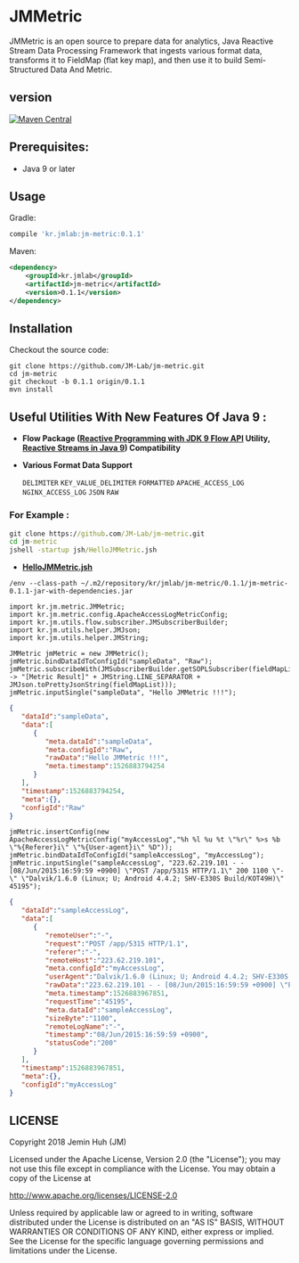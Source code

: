 JMMetric
========
JMMetric is an open source to prepare data for analytics, Java Reactive Stream Data Processing Framework that ingests various format data, transforms it to FieldMap (flat key map), and then use it to build Semi-Structured Data And Metric.

## version
[![Maven Central](https://maven-badges.herokuapp.com/maven-central/kr.jmlab/jm-metric/badge.svg)](http://search.maven.org/#artifactdetails%7Ckr.jmlab%7Cjm-metric%7C0.1.1%7Cjar)

## Prerequisites:
* Java 9 or later

## Usage
Gradle:
```groovy
compile 'kr.jmlab:jm-metric:0.1.1'
```
Maven:
```xml
<dependency>
    <groupId>kr.jmlab</groupId>
    <artifactId>jm-metric</artifactId>
    <version>0.1.1</version>
</dependency>
```

## Installation
Checkout the source code:

    git clone https://github.com/JM-Lab/jm-metric.git
    cd jm-metric
    git checkout -b 0.1.1 origin/0.1.1
    mvn install

## Useful Utilities With New Features Of Java 9  :
* **Flow Package ([Reactive Programming with JDK 9 Flow API](https://community.oracle.com/docs/DOC-1006738) Utility, [Reactive Streams 
in Java 9](https://dzone.com/articles/reactive-streams-in-java-9)) 
Compatibility**
* **Various Format Data Support**

    `DELIMITER` `KEY_VALUE_DELIMITER` `FORMATTED` `APACHE_ACCESS_LOG` `NGINX_ACCESS_LOG` `JSON` `RAW`

### For Example :
```cmd
git clone https://github.com/JM-Lab/jm-metric.git
cd jm-metric
jshell -startup jsh/HelloJMMetric.jsh 
```
* **[HelloJMMetric.jsh](https://github.com/JM-Lab/jm-metric/tree/master/jsh/HelloJMMetric.jsh)**
```jshell
/env --class-path ~/.m2/repository/kr/jmlab/jm-metric/0.1.1/jm-metric-0.1.1-jar-with-dependencies.jar

import kr.jm.metric.JMMetric;
import kr.jm.metric.config.ApacheAccessLogMetricConfig;
import kr.jm.utils.flow.subscriber.JMSubscriberBuilder;
import kr.jm.utils.helper.JMJson;
import kr.jm.utils.helper.JMString;

JMMetric jmMetric = new JMMetric();
jmMetric.bindDataIdToConfigId("sampleData", "Raw");
jmMetric.subscribeWith(JMSubscriberBuilder.getSOPLSubscriber(fieldMapList -> "[Metric Result]" + JMString.LINE_SEPARATOR + JMJson.toPrettyJsonString(fieldMapList)));
jmMetric.inputSingle("sampleData", "Hello JMMetric !!!");
```
```json
{  
   "dataId":"sampleData",
   "data":[  
      {  
         "meta.dataId":"sampleData",
         "meta.configId":"Raw",
         "rawData":"Hello JMMetric !!!",
         "meta.timestamp":1526883794254
      }
   ],
   "timestamp":1526883794254,
   "meta":{},
   "configId":"Raw"
}
```
```jshell
jmMetric.insertConfig(new ApacheAccessLogMetricConfig("myAccessLog","%h %l %u %t \"%r\" %>s %b \"%{Referer}i\" \"%{User-agent}i\" %D"));
jmMetric.bindDataIdToConfigId("sampleAccessLog", "myAccessLog");
jmMetric.inputSingle("sampleAccessLog", "223.62.219.101 - - [08/Jun/2015:16:59:59 +0900] \"POST /app/5315 HTTP/1.1\" 200 1100 \"-\" \"Dalvik/1.6.0 (Linux; U; Android 4.4.2; SHV-E330S Build/KOT49H)\" 45195");
```
```json
{  
   "dataId":"sampleAccessLog",
   "data":[  
      {  
         "remoteUser":"-",
         "request":"POST /app/5315 HTTP/1.1",
         "referer":"-",
         "remoteHost":"223.62.219.101",
         "meta.configId":"myAccessLog",
         "userAgent":"Dalvik/1.6.0 (Linux; U; Android 4.4.2; SHV-E330S Build/KOT49H)",
         "rawData":"223.62.219.101 - - [08/Jun/2015:16:59:59 +0900] \"POST /app/5315 HTTP/1.1\" 200 1100 \"-\" \"Dalvik/1.6.0 (Linux; U; Android 4.4.2; SHV-E330S Build/KOT49H)\" 45195",
         "meta.timestamp":1526883967851,
         "requestTime":"45195",
         "meta.dataId":"sampleAccessLog",
         "sizeByte":"1100",
         "remoteLogName":"-",
         "timestamp":"08/Jun/2015:16:59:59 +0900",
         "statusCode":"200"
      }
   ],
   "timestamp":1526883967851,
   "meta":{},
   "configId":"myAccessLog"
}
```

## LICENSE
Copyright 2018 Jemin Huh (JM)

Licensed under the Apache License, Version 2.0 (the "License");
you may not use this file except in compliance with the License.
You may obtain a copy of the License at

<http://www.apache.org/licenses/LICENSE-2.0>

Unless required by applicable law or agreed to in writing, software
distributed under the License is distributed on an "AS IS" BASIS,
WITHOUT WARRANTIES OR CONDITIONS OF ANY KIND, either express or implied.
See the License for the specific language governing permissions and
limitations under the License.
